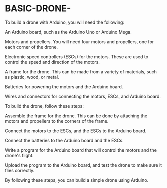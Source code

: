 # BASIC-DRONE-
To build a drone with Arduino, you will need the following:

An Arduino board, such as the Arduino Uno or Arduino Mega.

Motors and propellers. You will need four motors and propellers, one for each corner of the drone.

Electronic speed controllers (ESCs) for the motors. These are used to control the speed and direction of the motors.

A frame for the drone. This can be made from a variety of materials, such as plastic, wood, or metal.

Batteries for powering the motors and the Arduino board.

Wires and connectors for connecting the motors, ESCs, and Arduino board.

To build the drone, follow these steps:

Assemble the frame for the drone. This can be done by attaching the motors and propellers to the corners of the frame.

Connect the motors to the ESCs, and the ESCs to the Arduino board.

Connect the batteries to the Arduino board and the ESCs.

Write a program for the Arduino board that will control the motors and the drone's flight.

Upload the program to the Arduino board, and test the drone to make sure it flies correctly.

By following these steps, you can build a simple drone using Arduino.




